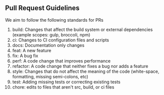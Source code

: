 ## Pull Request Guidelines

We aim to follow the following standards for PRs

1. build: Changes that affect the build system or external dependencies (example scopes: gulp, broccoli, npm)
2. ci: Changes to CI configuration files and scripts
3. docs: Documentation only changes
4. feat: A new feature
5. fix: A bug fix
6. perf: A code change that improves performance
7. refactor: A code change that neither fixes a bug nor adds a feature
8. style: Changes that do not affect the meaning of the code (white-space, formatting, missing semi-colons, etc)
9. test: Adding missing tests or correcting existing tests
10. chore: edits to files that aren't src, build, or ci files